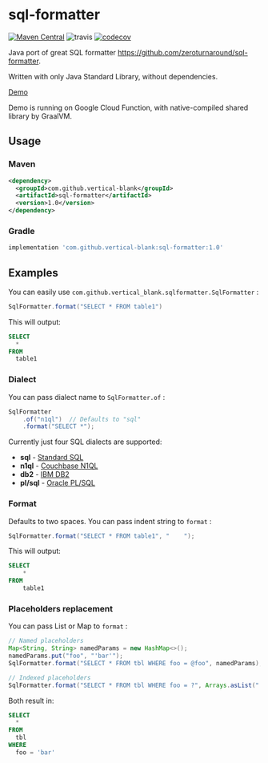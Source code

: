# sql-formatter

[![Maven Central](https://img.shields.io/maven-central/v/com.github.vertical-blank/sql-formatter.svg?label=Maven%20Central)](https://search.maven.org/search?q=g:%22com.github.vertical-blank%22%20AND%20a:%22sql-formatter%22)
![travis](https://api.travis-ci.org/vertical-blank/sql-formatter.svg?branch=master)
[![codecov](https://codecov.io/gh/vertical-blank/sql-formatter/branch/master/graph/badge.svg)](https://codecov.io/gh/vertical-blank/sql-formatter)

Java port of great SQL formatter <https://github.com/zeroturnaround/sql-formatter>.

Written with only Java Standard Library, without dependencies.

[Demo](http://www.vertical-blank.com/sql-formatter/)

Demo is running on Google Cloud Function, with native-compiled shared library by GraalVM.

## Usage

### Maven

```xml
<dependency>
  <groupId>com.github.vertical-blank</groupId>
  <artifactId>sql-formatter</artifactId>
  <version>1.0</version>
</dependency>
```

### Gradle

```gradle
implementation 'com.github.vertical-blank:sql-formatter:1.0'
```

## Examples

You can easily use `com.github.vertical_blank.sqlformatter.SqlFormatter` :

```java
SqlFormatter.format("SELECT * FROM table1")
```

This will output:

```sql
SELECT
  *
FROM
  table1
```

### Dialect

You can pass dialect name to `SqlFormatter.of` :

```java
SqlFormatter
    .of("n1ql")  // Defaults to "sql"
    .format("SELECT *");
```

Currently just four SQL dialects are supported:

- **sql** - [Standard SQL](https://en.wikipedia.org/wiki/SQL:2011)
- **n1ql** - [Couchbase N1QL](http://www.couchbase.com/n1ql)
- **db2** - [IBM DB2](https://www.ibm.com/analytics/us/en/technology/db2/)
- **pl/sql** - [Oracle PL/SQL](http://www.oracle.com/technetwork/database/features/plsql/index.html)

### Format

Defaults to two spaces.
You can pass indent string to `format` :

```java
SqlFormatter.format("SELECT * FROM table1", "    ");
```

This will output:

```sql
SELECT
    *
FROM
    table1
```

### Placeholders replacement

You can pass List or Map to `format` :

```java
// Named placeholders
Map<String, String> namedParams = new HashMap<>();
namedParams.put("foo", "'bar'");
SqlFormatter.format("SELECT * FROM tbl WHERE foo = @foo", namedParams);

// Indexed placeholders
SqlFormatter.format("SELECT * FROM tbl WHERE foo = ?", Arrays.asList("'bar'"));
```

Both result in:

```sql
SELECT
  *
FROM
  tbl
WHERE
  foo = 'bar'
```

